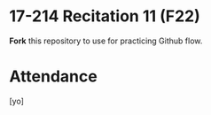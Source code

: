 # 17-214 Recitation 11 (F22)
**Fork** this repository to use for practicing Github flow.

# Attendance
[yo]
